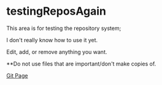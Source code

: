 # testingReposAgain

This area is for testing the repository system;

I don't really know how to use it yet. 

Edit, add, or remove anything you want.

**Do not use files that are important/don't make copies of.

<a href="https://davidweid.github.io/First-BC-Project/">Git Page</a>
